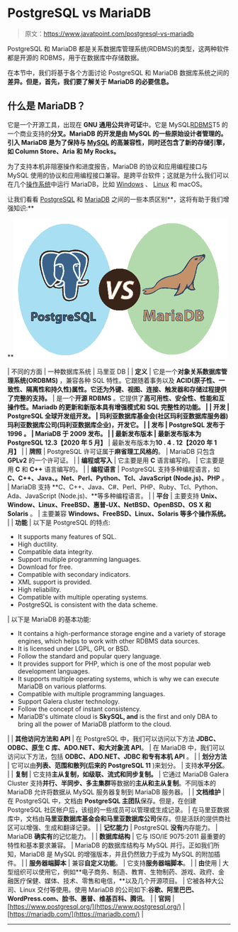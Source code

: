 # PostgreSQL vs MariaDB

> 原文：<https://www.javatpoint.com/postgresql-vs-mariadb>

PostgreSQL 和 MariaDB 都是关系数据库管理系统(RDBMS)的类型，这两种软件都是开源的 RDBMS，用于在数据库中存储数据。

在本节中，我们将基于各个方面讨论 PostgreSQL 和 MariaDB 数据库系统之间的**差异。但是，首先，我们要了解关于 MariaDB 的必要信息。**

## 什么是 MariaDB？

它是一个开源工具，出现在 **GNU 通用公共许可证**中。它是 MySQL[RDBMS](https://www.javatpoint.com/what-is-rdbms)T5 的一个商业支持的**分叉。MariaDB 的开发是由 MySQL 的一些原始设计者管理的。引入 MariaDB 是为了保持与 [MySQL](https://www.javatpoint.com/mysql-tutorial) 的高兼容性，同时还包含了新的存储引擎，如 Column Store、Aria 和 My Rocks。**

为了支持本机非阻塞操作和进度报告，MariaDB 的协议和应用编程接口与 MySQL 使用的协议和应用编程接口兼容。是跨平台软件；这就是为什么我们可以在几个[操作系统](https://www.javatpoint.com/operating-system)中运行 MariaDB，比如 [Windows](https://www.javatpoint.com/windows) 、 [Linux](https://www.javatpoint.com/linux-tutorial) 和 macOS。

让我们看看 [PostgreSQL](https://www.javatpoint.com/postgresql-tutorial) 和 [MariaDB](https://www.javatpoint.com/mariadb-tutorial) 之间的一些本质区别**，这将有助于我们增强知识:**

**![PostgreSQL vs MariaDB](img/a7d74e42bd51f5ee550345c2994ac395.png)

| 不同的方面 | 一种数据库系统 | 马里亚 DB |
| **定义** | 它是一个**对象关系数据库管理系统(ORDBMS)** ，兼容各种 SQL 特性。它跟随着事务以及 **ACID(原子性、一致性、隔离性和持久性)**属性。它还为**外键、视图、连接、触发器和存储过程提供了完整的支持。** | 是一个**开源 RDBMS** 。它提供了**高可用性、安全性、性能和互操作性。**Mariadb 的更新和新版本具有增强模式和 SQL 完整性的功能。 |
| **开发** | **PostgreSQL 全球开发组**开发。 | **玛利亚数据库基金会**(社区玛利亚数据库服务器)**玛利亚数据库公司**(玛利亚数据库企业)，开发它。 |
| **发布** | PostgreSQL 发布于 **1996** 。 | MariaDB 于 **2009** 发布。 |
| **最新发布版本** | 最新发布版本为**PostgreSQL 12.3【2020 年 5 月】** | 最新发布版本为**10 . 4 . 12【2020 年 1 月】** |
| **牌照** | PostgreSQL 许可证属于**麻省理工风格的**。 | MariaDB 只包含 **GPLv2** 的一个许可证。 |
| **编程或写入** | 它主要是用 **C** 语言编写的。 | 它主要是用 **C** 和 **C++** 语言编写的。 |
| **编程语言** | PostgreSQL 支持多种编程语言，如 **C、C++、Java、。Net、Perl、Python、Tcl、JavaScript (Node.js)、PHP** 。 | MariaDB 支持 **C、C++、Java、C#、Perl、PHP、Ruby、Tcl、Python、Ada、JavaScript (Node.js)、**等多种编程语言。 |
| **平台** | 主要支持 **Unix、Window、Linux、FreeBSD、惠普-UX、NetBSD、OpenBSD、OS X 和 Solaris** 。 | 主要兼容 **Windows、FreeBSD、Linux、Solaris 等多个操作系统。** |
| **功能** | 以下是 PostgreSQL 的特点:

*   It supports many features of SQL.
*   High ductility.
*   Compatible data integrity.
*   Support multiple programming languages.
*   Download for free.
*   Compatible with secondary indicators.
*   XML support is provided.
*   High reliability.
*   Compatible with multiple operating systems.
*   PostgreSQL is consistent with the data scheme.

 | 以下是 MariaDB 的基本功能:

*   It contains a high-performance storage engine and a variety of storage engines, which helps to work with other RDBMS data sources.
*   It is licensed under LGPL, GPL or BSD.
*   Follow the standard and popular query language.
*   It provides support for PHP, which is one of the most popular web development languages.
*   It supports multiple operating systems, which is why we can execute MariaDB on various platforms.
*   Compatible with multiple programming languages.
*   Support Galera cluster technology.
*   Follow the concept of instant consistency.
*   MariaDB's ultimate cloud is **SkySQL, and** is the first and only DBA to bring all the power of MariaDB platform to the cloud.

 |
| **其他访问方法和 API** | 在 PostgreSQL 中，我们可以访问以下方法 **JDBC、ODBC、原生 C 库、ADO.NET、**和**大对象流 API**。 | 在 MariaDB 中，我们可以访问以下方法，包括 **ODBC、ADO.NET、JDBC 和专有本机 API** 。 |
| **划分方法** | 它可以由**列表、范围和散列(后来的 PostgreSQL 11** )来划分。 | 支持**水平分区**。 |
| **复制** | 它支持**主从复制，如级联、流式和同步复制。** | 它通过 MariaDB Galera Cluster 支持**并行、半同步、多主集群**等数据的**主从和主从复制**。不同版本的 MariaDB 允许将数据从 MySQL 服务器复制到 MariaDB 服务器。 |
| **文档维护** | 在 PostgreSQL 中，文档由 **PostgreSQL 主团队**保存。但是，在创建 PostgreSQL 社区帐户后，该组的一些成员可以管理或生成记录。 | 在马里亚数据库中，文档由**马里亚数据库基金会和马里亚数据库公司**保存。但是活跃的提供商社区可以增强、生成和翻译记录。 |
| **记忆能力** | PostgreSQL **没有**内存能力。 | MariaDB **确实有**的记忆能力。 |
| **数据库结构** | 它与 ISO/IE 9075:2011 最重要的特性和基本要求兼容。 | MariaDB 的数据库结构与 MySQL 并行。正如我们所知，MariaDB 是 MySQL 的增强版本，并且仍然致力于成为 MySQL 的附加插件。 |
| **服务器端脚本** | 兼容**自定义功能**。 | 它支持**服务器端脚本**。 |
| **由**使用 | 大型组织可以使用它，例如**电子商务、制造、教育、生物制药、游戏、政府、金融医疗保健、媒体、技术、零售和电信，**以及几个开源项目。 | 它被各种大公司、Linux 交付等使用。使用 MariaDB 的公司如下:**谷歌、阿里巴巴、WordPress.com、脸书、惠普、维基百科、腾讯**。 |
| **官网** | [https://www.postgresql.org/](https://www.postgresql.org/) | [https://mariadb.com/](https://mariadb.com/) |

* * ***